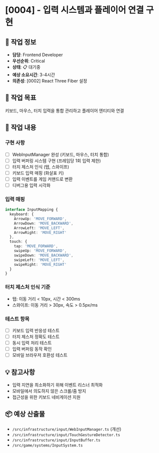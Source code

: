 # [0004] - 입력 시스템과 플레이어 연결 구현

## 📅 작업 정보
- **담당**: Frontend Developer
- **우선순위**: Critical
- **상태**: 📋 대기중
- **예상 소요시간**: 3-4시간
- **의존성**: [0002] React Three Fiber 설정

## 🎯 작업 목표
키보드, 마우스, 터치 입력을 통합 관리하고 플레이어 엔티티와 연결

## 📝 작업 내용
### 구현 사항
- [ ] WebInputManager 완성 (키보드, 마우스, 터치 통합)
- [ ] 입력 버퍼링 시스템 구현 (프레임당 1회 입력 제한)
- [ ] 터치 제스처 인식 (탭, 스와이프)
- [ ] 키보드 입력 매핑 (화살표 키)
- [ ] 입력 이벤트를 게임 커맨드로 변환
- [ ] 디버그용 입력 시각화

### 입력 매핑
```typescript
interface InputMapping {
  keyboard: {
    ArrowUp: 'MOVE_FORWARD',
    ArrowDown: 'MOVE_BACKWARD',
    ArrowLeft: 'MOVE_LEFT',
    ArrowRight: 'MOVE_RIGHT'
  },
  touch: {
    tap: 'MOVE_FORWARD',
    swipeUp: 'MOVE_FORWARD',
    swipeDown: 'MOVE_BACKWARD',
    swipeLeft: 'MOVE_LEFT',
    swipeRight: 'MOVE_RIGHT'
  }
}
```

### 터치 제스처 인식 기준
- 탭: 이동 거리 < 10px, 시간 < 300ms
- 스와이프: 이동 거리 > 30px, 속도 > 0.5px/ms

### 테스트 항목
- [ ] 키보드 입력 반응성 테스트
- [ ] 터치 제스처 정확도 테스트
- [ ] 동시 입력 처리 테스트
- [ ] 입력 버퍼링 동작 확인
- [ ] 모바일 브라우저 호환성 테스트

## 💡 참고사항
- 입력 지연을 최소화하기 위해 이벤트 리스너 최적화
- 모바일에서 의도하지 않은 스크롤/줌 방지
- 접근성을 위한 키보드 네비게이션 지원

## 📦 예상 산출물
- `/src/infrastructure/input/WebInputManager.ts` (개선)
- `/src/infrastructure/input/TouchGestureDetector.ts`
- `/src/infrastructure/input/InputBuffer.ts`
- `/src/game/systems/InputSystem.ts`